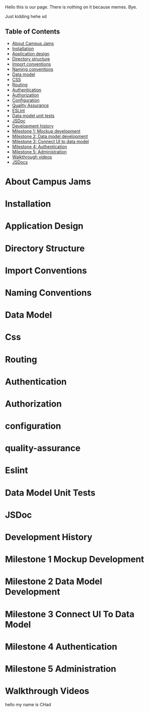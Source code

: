 Hello this is our page. There is nothing on it because memes. Bye.

Just kidding hehe xd

## Table of Contents
- [About Campus Jams](#about-campus-jams)  
- [Installation](#installation)
- [Application design](#application-design)
- [Directory structure](#directory-structure)
- [Import conventions](#import-conventions)
- [Naming conventions](#naming-conventions)
- [Data model](#data-model)
- [CSS](#css)
- [Routing](#routing)
- [Authentication](#authentication)
- [Authorization](#authorization)
- [Configuration](#configuration)
- [Quality Assurance](#quality-assurance)
- [ESLint](#eslint)
- [Data model unit tests](#data-model-unit-tests)
- [JSDoc](#JSDoc)
- [Development history](#development-history)
- [Milestone 1: Mockup development](#milestone-1-mockup-development)
- [Milestone 2: Data model development](#milestone-2-data-model-development)
- [Milestone 3: Connect UI to data model](#milestone-3-connect-ui-to-data-model)
- [Milestone 4: Authentication](#milestone-4-authentication)
- [Milestone 5: Administration](#milestone-5-administration)
- [Walkthrough videos](#walkthrough-videos)
- [JSDocs](/jsdocs)




# About Campus Jams

# Installation

# Application Design 

# Directory Structure

# Import Conventions

# Naming Conventions

# Data Model

# Css 

# Routing 

# Authentication 

# Authorization 

# configuration 

# quality-assurance 

# Eslint 

# Data Model Unit Tests

# JSDoc

# Development History

# Milestone 1 Mockup Development

# Milestone 2 Data Model Development

# Milestone 3 Connect UI To Data Model

# Milestone 4 Authentication

# Milestone 5 Administration

# Walkthrough Videos


hello my name is CHad

